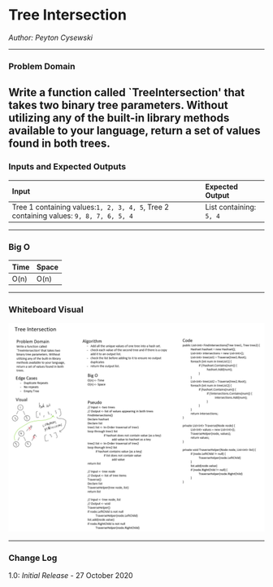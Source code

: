 # Tree Intersection

*Author: Peyton Cysewski*

---

### Problem Domain
Write a function called `TreeIntersection' that takes two binary tree parameters. Without utilizing any of the built-in library methods available to your language, return a set of values found in both trees.
---

### Inputs and Expected Outputs

| Input | Expected Output |
| :----------- | :----------- |
| Tree 1 containing values:`1, 2, 3, 4, 5`, Tree 2 containing values: `9, 8, 7, 6, 5, 4` | List containing: `5, 4` |

---

### Big O
| Time | Space |
| :----- | :----- |
| O(n) | O(n) |

---

### Whiteboard Visual
![Whiteboard](./assets/whiteboard.png)

---

### Change Log
1.0: *Initial Release* - 27 October 2020
